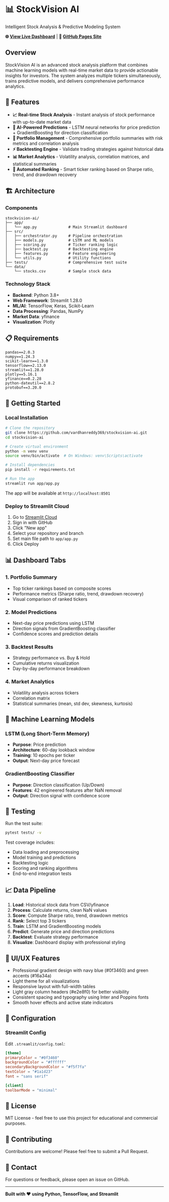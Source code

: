 # 📊 StockVision AI

Intelligent Stock Analysis & Predictive Modeling System

**🌐 [View Live Dashboard](https://stockvision-ai.streamlit.app)** | **📖 [GitHub Pages Site](https://vardhanreddy369.github.io/stockvision-ai)**

## Overview

StockVision AI is an advanced stock analysis platform that combines machine learning models with real-time market data to provide actionable insights for investors. The system analyzes multiple tickers simultaneously, trains predictive models, and delivers comprehensive performance analytics.

## 🚀 Features

- **📈 Real-time Stock Analysis** - Instant analysis of stock performance with up-to-date market data
- **🤖 AI-Powered Predictions** - LSTM neural networks for price prediction + GradientBoosting for direction classification
- **💼 Portfolio Management** - Comprehensive portfolio summaries with risk metrics and correlation analysis
- **⚡ Backtesting Engine** - Validate trading strategies against historical data
- **📊 Market Analytics** - Volatility analysis, correlation matrices, and statistical summaries
- **🎯 Automated Ranking** - Smart ticker ranking based on Sharpe ratio, trend, and drawdown recovery

## 🏗️ Architecture

### Components

```
stockvision-ai/
├── app/
│   └── app.py              # Main Streamlit dashboard
├── src/
│   ├── orchestrator.py     # Pipeline orchestration
│   ├── models.py           # LSTM and ML models
│   ├── scoring.py          # Ticker ranking logic
│   ├── backtest.py         # Backtesting engine
│   ├── features.py         # Feature engineering
│   └── utils.py            # Utility functions
├── tests/                  # Comprehensive test suite
└── data/
    └── stocks.csv          # Sample stock data
```

### Technology Stack

- **Backend**: Python 3.8+
- **Web Framework**: Streamlit 1.28.0
- **ML/AI**: TensorFlow, Keras, Scikit-Learn
- **Data Processing**: Pandas, NumPy
- **Market Data**: yfinance
- **Visualization**: Plotly

## 📋 Requirements

```
pandas==2.0.3
numpy==1.24.3
scikit-learn==1.3.0
tensorflow==2.13.0
streamlit==1.28.0
plotly==5.16.1
yfinance==0.2.28
python-dateutil==2.8.2
protobuf==3.20.0
```

## 🚀 Getting Started

### Local Installation

```bash
# Clone the repository
git clone https://github.com/vardhanreddy369/stockvision-ai.git
cd stockvision-ai

# Create virtual environment
python -m venv venv
source venv/bin/activate  # On Windows: venv\Scripts\activate

# Install dependencies
pip install -r requirements.txt

# Run the app
streamlit run app/app.py
```

The app will be available at `http://localhost:8501`

### Deploy to Streamlit Cloud

1. Go to [Streamlit Cloud](https://streamlit.io/cloud)
2. Sign in with GitHub
3. Click "New app"
4. Select your repository and branch
5. Set main file path to `app/app.py`
6. Click Deploy

## 📊 Dashboard Tabs

### 1. **Portfolio Summary**
- Top ticker rankings based on composite scores
- Performance metrics (Sharpe ratio, trend, drawdown recovery)
- Visual comparison of ranked tickers

### 2. **Model Predictions**
- Next-day price predictions using LSTM
- Direction signals from GradientBoosting classifier
- Confidence scores and prediction details

### 3. **Backtest Results**
- Strategy performance vs. Buy & Hold
- Cumulative returns visualization
- Day-by-day performance breakdown

### 4. **Market Analytics**
- Volatility analysis across tickers
- Correlation matrix
- Statistical summaries (mean, std dev, skewness, kurtosis)

## 🧠 Machine Learning Models

### LSTM (Long Short-Term Memory)
- **Purpose**: Price prediction
- **Architecture**: 60-day lookback window
- **Training**: 10 epochs per ticker
- **Output**: Next-day price forecast

### GradientBoosting Classifier
- **Purpose**: Direction classification (Up/Down)
- **Features**: 42 engineered features after NaN removal
- **Output**: Direction signal with confidence score

## 🧪 Testing

Run the test suite:

```bash
pytest tests/ -v
```

Test coverage includes:
- Data loading and preprocessing
- Model training and predictions
- Backtesting logic
- Scoring and ranking algorithms
- End-to-end integration tests

## 📈 Data Pipeline

1. **Load**: Historical stock data from CSV/yfinance
2. **Process**: Calculate returns, clean NaN values
3. **Score**: Compute Sharpe ratio, trend, drawdown metrics
4. **Rank**: Select top 3 tickers
5. **Train**: LSTM and GradientBoosting models
6. **Predict**: Generate price and direction predictions
7. **Backtest**: Evaluate strategy performance
8. **Visualize**: Dashboard display with professional styling

## 🎨 UI/UX Features

- Professional gradient design with navy blue (#0f3460) and green accents (#16a34a)
- Light theme for all visualizations
- Responsive layout with full-width tables
- Light gray column headers (#e2e8f0) for better visibility
- Consistent spacing and typography using Inter and Poppins fonts
- Smooth hover effects and active state indicators

## 🔧 Configuration

### Streamlit Config

Edit `.streamlit/config.toml`:

```toml
[theme]
primaryColor = "#0f3460"
backgroundColor = "#ffffff"
secondaryBackgroundColor = "#f5f7fa"
textColor = "#1a1d23"
font = "sans serif"

[client]
toolbarMode = "minimal"
```

## 📝 License

MIT License - feel free to use this project for educational and commercial purposes.

## 🤝 Contributing

Contributions are welcome! Please feel free to submit a Pull Request.

## 📧 Contact

For questions or feedback, please open an issue on GitHub.

---

**Built with ❤️ using Python, TensorFlow, and Streamlit**
